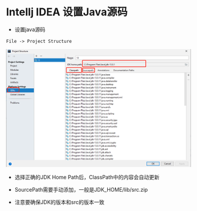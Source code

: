 # Intellj IDEA 设置Java源码

* 设置java源码

```
File -> Project Structure 
```
![](../../../assets/images/Android/Java/tools/intelliJ_java_source_code.png)

* 选择正确的JDK Home Path后，ClassPath中的内容会自动更新

* SourcePath需要手动添加，一般是JDK_HOME/lib/src.zip

* 注意要确保JDK的版本和src的版本一致